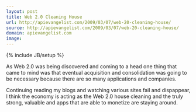 ```yaml
---
layout: post
title: Web 2.0 Cleaning House
url: http://apievangelist.com/2009/03/07/web-20-cleaning-house/
source: http://apievangelist.com/2009/03/07/web-20-cleaning-house/
domain: apievangelist.com
image: 
---
```

{% include JB/setup %}<p>As Web 2.0 was being discovered and coming to a head one thing that came to mind was that eventual acquisition and consolidation was going to be necessary because there are so many applications and companies. 

Continuing reading my blogs and watching various sites fail and dispappear, I think the economy is acting as the Web 2.0 house cleaning and the truly strong, valuable and apps that are able to monetize are staying around.</p>
